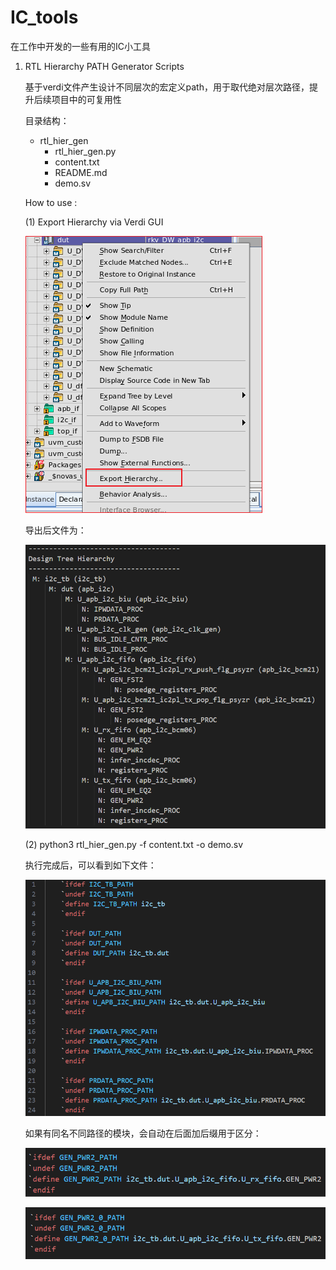 # IC_tools

在工作中开发的一些有用的IC小工具

1. RTL Hierarchy PATH Generator Scripts

   基于verdi文件产生设计不同层次的宏定义path，用于取代绝对层次路径，提升后续项目中的可复用性

   目录结构：
   - rtl_hier_gen
     - rtl_hier_gen.py
     - content.txt
     - README.md
     - demo.sv

   How to use :
   
   (1) Export Hierarchy via Verdi GUI
   
   ![image-20241211005723000](.assets/Figure_001)
   
   导出后文件为：
   
   ![image-20241211010326953](.assets/Figure_002)
   
   (2) python3 rtl_hier_gen.py -f content.txt -o demo.sv
   
   执行完成后，可以看到如下文件：
   
   ![image-20241211011017033](.assets/Figure_003)
   
   如果有同名不同路径的模块，会自动在后面加后缀用于区分：
   
   ![image-20241211011517988](.assets/image-20241211011517988.png)
   
   ![image-20241211011547438](.assets/image-20241211011547438.png)

